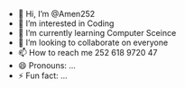 - 👋 Hi, I’m @Amen252
- 👀 I’m interested in Coding
- 🌱 I’m currently learning Computer Sceince
- 💞️ I’m looking to collaborate on everyone
- 📫 How to reach me 252 618 9720 47
- 😄 Pronouns: ...
- ⚡ Fun fact: ...

<!---
Amen252/Amen252 is a ✨ special ✨ repository because its `README.md` (this file) appears on your GitHub profile.
You can click the Preview link to take a look at your changes.
--->
